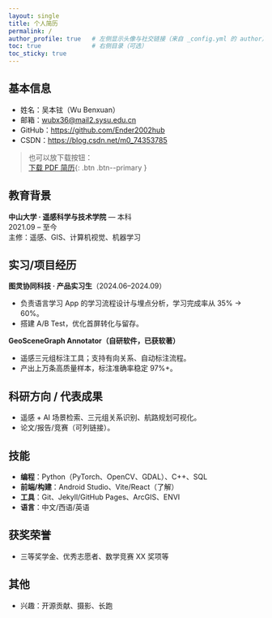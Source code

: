 ```yaml
---
layout: single
title: 个人简历
permalink: /
author_profile: true   # 左侧显示头像与社交链接（来自 _config.yml 的 author）
toc: true              # 右侧目录（可选）
toc_sticky: true
---
```


## 基本信息
- 姓名：吴本铉（Wu Benxuan）
- 邮箱：<wubx36@mail2.sysu.edu.cn>
- GitHub：<https://github.com/Ender2002hub>
- CSDN：<https://blog.csdn.net/m0_74353785>

> 也可以放下载按钮：  
> [下载 PDF 简历](/assets/resume.pdf){: .btn .btn--primary }

## 教育背景
**中山大学 · 遥感科学与技术学院** — 本科  
2021.09 – 至今  
主修：遥感、GIS、计算机视觉、机器学习

## 实习/项目经历
**图灵协同科技 · 产品实习生**（2024.06–2024.09）  
- 负责语言学习 App 的学习流程设计与埋点分析，学习完成率从 35% → 60%。
- 搭建 A/B Test，优化首屏转化与留存。

**GeoSceneGraph Annotator（自研软件，已获软著）**  
- 遥感三元组标注工具；支持有向关系、自动标注流程。
- 产出上万条高质量样本，标注准确率稳定 97%+。

## 科研方向 / 代表成果
- 遥感 + AI 场景检索、三元组关系识别、航路规划可视化。
- 论文/报告/竞赛（可列链接）。

## 技能
- **编程**：Python（PyTorch、OpenCV、GDAL）、C++、SQL
- **前端/构建**：Android Studio、Vite/React（了解）
- **工具**：Git、Jekyll/GitHub Pages、ArcGIS、ENVI
- **语言**：中文/西语/英语

## 获奖荣誉
- 三等奖学金、优秀志愿者、数学竞赛 XX 奖项等

## 其他
- 兴趣：开源贡献、摄影、长跑
